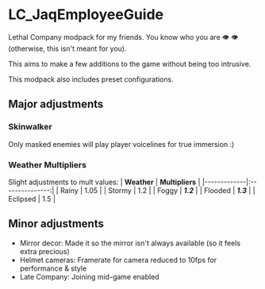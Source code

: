 # LC_JaqEmployeeGuide
Lethal Company modpack for my friends. You know who you are 👁️   👁️ (otherwise, this isn't meant for you).

This aims to make a few additions to the game without being too intrusive.

This modpack also includes preset configurations.

## Major adjustments

### Skinwalker
Only masked enemies will play player voicelines for true immersion :)

### Weather Multipliers
Slight adjustments to mult values:
| **Weather** | **Multipliers** |
|-------------|:---------------:|
| Rainy       | 1.05            |
| Stormy      | 1.2             |
| Foggy       | **_1.2_**       |
| Flooded     | **_1.3_**       |
| Eclipsed    | 1.5             |

## Minor adjustments
- Mirror decor: Made it so the mirror isn't always available (so it feels extra precious)
- Helmet cameras: Framerate for camera reduced to 10fps for performance & style
- Late Company: Joining mid-game enabled